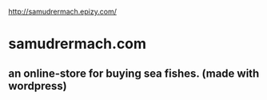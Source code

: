 http://samudrermach.epizy.com/

# samudrermach.com

## an online-store for buying sea fishes. (made with wordpress)
